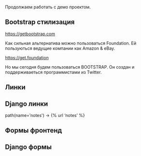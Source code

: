 Продолжаем работать с демо проектом.
## Bootstrap стилизация
https://getbootstrap.com

Как сильная альтернатива можно пользоваться Foundation. Ей пользуються ведущие компании как Amazon & eBay.

https://get.foundation

Но мы сегодня будем пользоваться BOOTSTRAP.
Он создан и поддерживаеться программистами из Twitter.


## Линки
## Django линки
path(name=’notes') -> {% url ‘notes’ %}
## Формы фронтенд
## Django формы